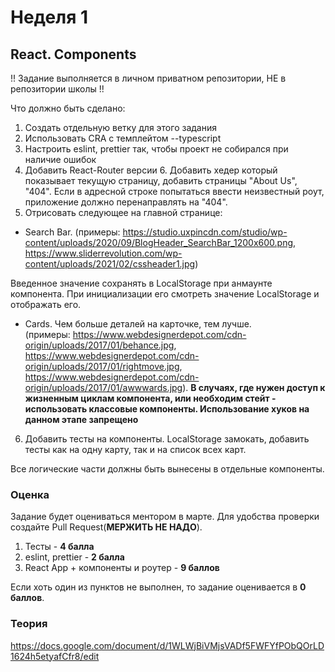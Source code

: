 # Неделя 1

## React. Components

!! Задание выполняется в личном приватном репозитории, НЕ в репозитории школы !!

Что должно быть сделано:

1) Создать отдельную ветку для этого задания
2) Использовать CRA с темплейтом --typescript
3) Настроить eslint, prettier так, чтобы проект не собирался при наличие ошибок
4) Добавить React-Router версии 6. Добавить хедер который показывает текущую страницу, добавить страницы "About Us", "404". Если в адресной строке попытаться ввести неизвестный роут, приложение должно перенаправлять на "404".
5) Отрисовать следующее на главной странице:
  - Search Bar. 
  (примеры: https://studio.uxpincdn.com/studio/wp-content/uploads/2020/09/BlogHeader_SearchBar_1200x600.png, https://www.sliderrevolution.com/wp-content/uploads/2021/02/cssheader1.jpg)

  Введенное значение сохранять в LocalStorage при анмаунте компонента. При инициализации его смотреть значение LocalStorage и отображать его.

  - Cards. Чем больше деталей на карточке, тем лучше.  
  (примеры: https://www.webdesignerdepot.com/cdn-origin/uploads/2017/01/behance.jpg, https://www.webdesignerdepot.com/cdn-origin/uploads/2017/01/rightmove.jpg, https://www.webdesignerdepot.com/cdn-origin/uploads/2017/01/awwwards.jpg).
  **В случаях, где нужен доступ к жизненным циклам компонента, или необходим стейт - использовать классовые компоненты. Использование хуков на данном этапе запрещено**
6) Добавить тесты на компоненты. LocalStorage замокать, добавить тесты как на одну карту, так и на список всех карт.
  
Все логические части должны быть вынесены в отдельные компоненты.

### Оценка

Задание будет оцениваться ментором в марте. Для удобства проверки создайте Pull Request(**МЕРЖИТЬ НЕ НАДО**).

1) Тесты - **4 балла**
2) eslint, prettier - **2 балла**
3) React App + компоненты и роутер - **9 баллов**

Если хоть один из пунктов не выполнен, то задание оценивается в **0 баллов**.

### Теория
https://docs.google.com/document/d/1WLWjBiVMjsVADf5FWFYfPObQOrLD1624h5etyafCfr8/edit
